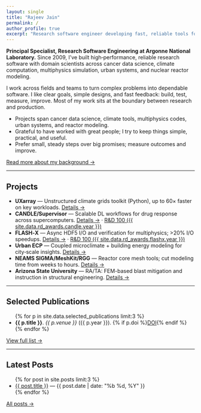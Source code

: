 ```yaml
---
layout: single
title: "Rajeev Jain"
permalink: /
author_profile: true
excerpt: "Research software engineer developing fast, reliable tools for scientific discovery at scale."
---
```


<div class="page-intro" style="margin-top:.5rem">
  <p><strong>Principal Specialist, Research Software Engineering at Argonne National Laboratory.</strong> Since 2009, I’ve built high‑performance, reliable research software with domain scientists across cancer data science, climate computation, multiphysics simulation, urban systems, and nuclear reactor modeling.</p>
  <p>I work across fields and teams to turn complex problems into dependable software. I like clear goals, simple designs, and fast feedback: build, test, measure, improve. Most of my work sits at the boundary between research and production.</p>
  <ul>
    <li>Projects span cancer data science, climate tools, multiphysics codes, urban systems, and reactor modeling.</li>
    <li>Grateful to have worked with great people; I try to keep things simple, practical, and useful.</li>
    <li>Prefer small, steady steps over big promises; measure outcomes and improve.</li>
  </ul>
  
  <p style="margin-top:.4rem"><a href="/about/">Read more about my background →</a></p>
</div>

<hr/>

<h2>Projects</h2>
<ul>
  <li><strong>UXarray</strong> — Unstructured climate grids toolkit (Python), up to 60× faster on key workloads. <a href="/projects/#uxarray" class="small">Details →</a></li>
  <li><strong>CANDLE/Supervisor</strong> — Scalable DL workflows for drug response across supercomputers. <a href="/projects/#candle" class="small">Details →</a> · <a href="{{ site.data.rd_awards.candle.url }}" class="small" target="_blank">R&D 100 ({{ site.data.rd_awards.candle.year }})</a></li>
  <li><strong>FLASH‑X</strong> — Async HDF5 I/O and verification for multiphysics; >20% I/O speedups. <a href="/projects/#flashx" class="small">Details →</a> · <a href="{{ site.data.rd_awards.flashx.url }}" class="small" target="_blank">R&D 100 ({{ site.data.rd_awards.flashx.year }})</a></li>
  <li><strong>Urban ECP</strong> — Coupled microclimate + building energy modeling for city‑scale insights. <a href="/projects/#urban-ecp" class="small">Details →</a></li>
  <li><strong>NEAMS SIGMA/MeshKit/RGG</strong> — Reactor core mesh tools; cut modeling time from weeks to hours. <a href="/projects/#neams" class="small">Details →</a></li>
  <li><strong>Arizona State University</strong> — RA/TA: FEM-based blast mitigation and instruction in structural engineering. <a href="/projects/#asu" class="small">Details →</a></li>
</ul>

<hr/>

<h2>Selected Publications</h2>
<ul>
  {% for p in site.data.selected_publications limit:3 %}
    <li class="pub-item"><strong>{{ p.title }}</strong>. <em>{{ p.venue }}</em> ({{ p.year }}). {% if p.doi %}<a href="{{ p.doi }}" target="_blank" class="small">DOI</a>{% endif %}</li>
  {% endfor %}
</ul>
<p><a href="/publications/">View full list →</a></p>

<hr/>

<h2>Latest Posts</h2>
<ul>
  {% for post in site.posts limit:3 %}
    <li><a href="{{ post.url | relative_url }}">{{ post.title }}</a> <span class="small">— {{ post.date | date: "%b %d, %Y" }}</span></li>
  {% endfor %}
</ul>
<p><a href="/year-archive/">All posts →</a></p>
